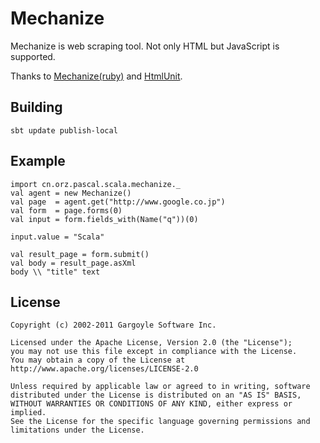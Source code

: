 # Mechanize

Mechanize is web scraping tool. 
Not only HTML but JavaScript is supported. 

Thanks to  [Mechanize(ruby)](https://github.com/tenderlove/mechanize) and [HtmlUnit](http://htmlunit.sourceforge.net/). 

## Building
    sbt update publish-local

## Example
    import cn.orz.pascal.scala.mechanize._
    val agent = new Mechanize()
    val page  = agent.get("http://www.google.co.jp")
    val form  = page.forms(0)
    val input = form.fields_with(Name("q"))(0)
     
    input.value = "Scala"
     
    val result_page = form.submit()
    val body = result_page.asXml
    body \\ "title" text


## License 
    Copyright (c) 2002-2011 Gargoyle Software Inc.
    
    Licensed under the Apache License, Version 2.0 (the "License");
    you may not use this file except in compliance with the License.
    You may obtain a copy of the License at
    http://www.apache.org/licenses/LICENSE-2.0
     
    Unless required by applicable law or agreed to in writing, software
    distributed under the License is distributed on an "AS IS" BASIS,
    WITHOUT WARRANTIES OR CONDITIONS OF ANY KIND, either express or implied.
    See the License for the specific language governing permissions and
    limitations under the License.

